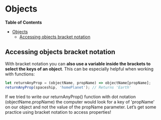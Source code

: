 # Objects

<!-- markdown-toc start - Don't edit this section. Run M-x markdown-toc-refresh-toc -->
**Table of Contents**

- [Objects](#objects)
    - [Accessing objects bracket notation](#accessing-objects-bracket-notation)

<!-- markdown-toc end -->


## Accessing objects bracket notation


With bracket notation you can **also use a variable inside the brackets to select the keys of an object**. This can be especially helpful when working with functions:

```javascript
let returnAnyProp = (objectName, propName) => objectName[propName];
returnAnyProp(spaceship, 'homePlanet'); // Returns 'Earth'
```

If we tried to write our returnAnyProp() function with dot notation (objectName.propName) the computer would look for a key of 'propName' on our object and not the value of the propName parameter. Let’s get some practice using bracket notation to access properties!
